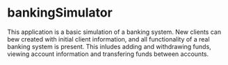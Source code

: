 # bankingSimulator
This application is a basic simulation of a banking system. New clients can bew created with initial client information, and all functionality of a real banking system is present. This inludes adding and withdrawing funds, viewing account information and transfering funds between accounts.

